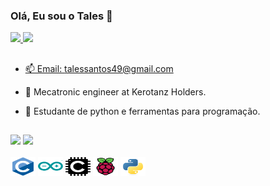 ### Olá, Eu sou o Tales  👋
 <div>
  <a href="https://github.com/talessantos49">
  <img height="150em" src="https://github-readme-stats.vercel.app/api?username=talessantos49&show_icons=true&theme=dark&include_all_commits=true&count_private=true"/>
  <img height="150em" src="https://github-readme-stats.vercel.app/api/top-langs/?username=talessantos49&layout=compact&langs_count=7&theme=dark"/>
</div>
 
 ##
 
 - 📫 Email: talessantos49@gmail.com
 
 - 🤖 Mecatronic engineer at Kerotanz Holders.
 
 - 🌱 Estudante de python e ferramentas para programação.
 
  ##
  <div>
  <a href="https://www.linkedin.com/in/talesasantos/" target="_blank"><img src="https://img.shields.io/badge/LinkedIn-0077B5?style=for-the-badge&logo=linkedin&logoColor=white" target="_blank"></a>
<a href="https://www.instagram.com/talessantos49/" target="_blank"><img src="https://img.shields.io/badge/Instagram-E4405F?style=for-the-badge&logo=instagram&logoColor=white" target="_blank"></a>
  </div>
 
  <div style="display: inline_block"><br>
  <img align="center" alt="Rafa-Js" height="30" width="40" src="https://raw.githubusercontent.com/devicons/devicon/master/icons/c/c-original.svg">
  <img align="center" alt="Rafa-Ts" height="30" width="40" src="https://raw.githubusercontent.com/devicons/devicon/master/icons/arduino/arduino-original.svg">
  <img align="center" alt="Rafa-React" height="30" width="40" src="https://raw.githubusercontent.com/devicons/devicon/master/icons/embeddedc/embeddedc-plain.svg">
  <img align="center" alt="Rafa-HTML" height="30" width="40" src="https://raw.githubusercontent.com/devicons/devicon/master/icons/raspberrypi/raspberrypi-original.svg">
  <img align="center" alt="Rafa-Python" height="30" width="40" src="https://raw.githubusercontent.com/devicons/devicon/master/icons/python/python-original.svg">
</div>
  

